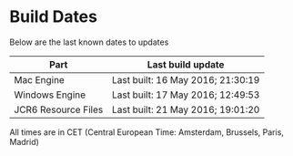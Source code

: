 # Build Dates

Below are the last known dates to updates

Part | Last build update
-----|-----
Mac Engine | Last built: 16 May 2016; 21:30:19
Windows Engine | Last built: 17 May 2016; 12:49:53
JCR6 Resource Files | Last built: 21 May 2016; 19:01:20
All times are in CET (Central European Time: Amsterdam, Brussels, Paris, Madrid)



